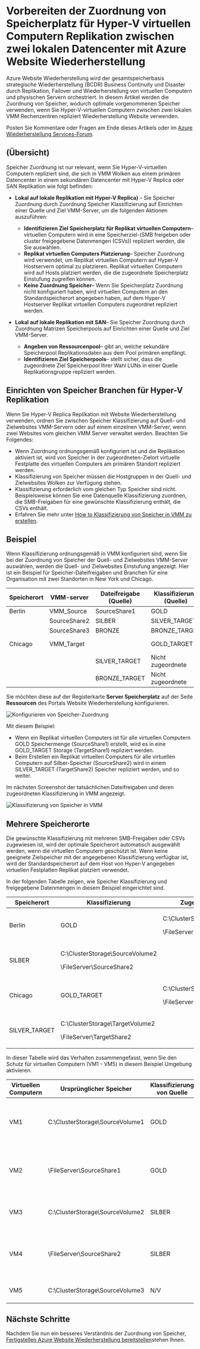 <properties
    pageTitle="Zuordnen von Speicher in Azure Website Wiederherstellung für Hyper-V virtuellen Computern Replikation zwischen lokalen Rechenzentren | Microsoft Azure"
    description="Vorbereiten der Zuordnung von Speicherplatz für Hyper-V virtuellen Computern Replikation zwischen zwei lokalen Datencenter mit Azure Website Wiederherstellung."
    services="site-recovery"
    documentationCenter=""
    authors="rayne-wiselman"
    manager="jwhit"
    editor=""/>

<tags
    ms.service="site-recovery"
    ms.devlang="na"
    ms.topic="article"
    ms.tgt_pltfrm="na"
    ms.workload="storage-backup-recovery"
    ms.date="07/06/2016"
    ms.author="raynew"/>


# <a name="prepare-storage-mapping-for-hyper-v-virtual-machine-replication-between-two-on-premises-datacenters-with-azure-site-recovery"></a>Vorbereiten der Zuordnung von Speicherplatz für Hyper-V virtuellen Computern Replikation zwischen zwei lokalen Datencenter mit Azure Website Wiederherstellung


Azure Website Wiederherstellung wird der gesamtspeicherbasis strategische Wiederherstellung (BCDR) Business Continuity und Disaster durch Replikation, Failover und Wiederherstellung von virtuellen Computern und physischen Servern orchestriert. In diesem Artikel werden die Zuordnung von Speicher, wodurch optimale vorgenommenen Speicher verwenden, wenn Sie Hyper-V-virtuellen Computern zwischen zwei lokalen VMM Rechenzentren repliziert Wiederherstellung Website verwenden.

Posten Sie Kommentare oder Fragen am Ende dieses Artikels oder im [Azure Wiederherstellung Services-Forum](https://social.msdn.microsoft.com/forums/azure/home?forum=hypervrecovmgr).

## <a name="overview"></a>(Übersicht)

Speicher Zuordnung ist nur relevant, wenn Sie Hyper-V-virtuellen Computern repliziert sind, die sich in VMM Wolken aus einem primären Datencenter in einem sekundären Datencenter mit Hyper-V Replica oder SAN Replikation wie folgt befinden:


- **Lokal auf lokale Replikation mit Hyper-V Replica)** – Sie Speicher Zuordnung durch Zuordnung Speicher Klassifizierung auf Einrichten einer Quelle und Ziel VMM-Server, um die folgenden Aktionen auszuführen:

    - **Identifizieren Ziel Speicherplatz für Replikat virtuellen Computern**– virtuellen Computern wird in eine Speicherziel-(SMB freigeben oder cluster freigegebene Datenmengen (CSVs)) repliziert werden, die Sie auswählen.
    - **Replikat virtuellen Computers Platzierung**– Speicher Zuordnung wird verwendet, um Replikat virtuellen Computern auf Hyper-V Hostservern optimal zu platzieren. Replikat virtuellen Computern wird auf Hosts platziert werden, die die zugeordnete Speicherplatz Einstufung zugreifen können.
    - **Keine Zuordnung Speicher**– Wenn Sie Speicherplatz Zuordnung nicht konfiguriert haben, wird virtuellen Computern an den Standardspeicherort angegeben haben, auf dem Hyper-V Hostserver Replikat virtuellen Computers zugeordnet repliziert werden.

- **Lokal auf lokale Replikation mit SAN**– Sie Speicher Zuordnung durch Zuordnung Matrizen Speicherpools auf Einrichten einer Quelle und Ziel VMM-Server.
    - **Angeben von Ressourcenpool**– gibt an, welche sekundäre Speicherpool Replikationsdaten aus dem Pool primären empfängt.
    - **Identifizieren Ziel Speicherpools**– stellt sicher, dass die zugeordnete Ziel Speicherpool Ihrer Wahl LUNs in einer Quelle Replikationsgruppe repliziert werden.

## <a name="set-up-storage-classifications-for-hyper-v-replication"></a>Einrichten von Speicher Branchen für Hyper-V Replikation

Wenn Sie Hyper-V Replica Replikation mit Website Wiederherstellung verwenden, ordnen Sie zwischen Speicher Klassifizierung auf Quell- und Zielwebsites VMM-Servern oder auf einem einzelnen VMM-Server, wenn zwei Websites vom gleichen VMM Server verwaltet werden. Beachten Sie Folgendes:

- Wenn Zuordnung ordnungsgemäß konfiguriert ist und die Replikation aktiviert ist, wird von Speicher in der zugeordneten-Zielort virtuelle Festplatte des virtuellen Computers am primären Standort repliziert werden.
- Klassifizierung von Speicher müssen die Hostgruppen in der Quell- und Zielwebsites Wolken zur Verfügung stehen.
- Klassifizierung erforderlich vom gleichen Typ Speicher sind nicht. Beispielsweise können Sie eine Datenquelle Klassifizierung zuordnen, die SMB-Freigaben für eine gewünschte Klassifizierung enthält, die CSVs enthält.
- Erfahren Sie mehr unter [How to Klassifizierung von Speicher in VMM zu erstellen](https://technet.microsoft.com/library/gg610685.aspx).

## <a name="example"></a>Beispiel

Wenn Klassifizierung ordnungsgemäß in VMM konfiguriert sind, wenn Sie bei der Zuordnung von Speicher der Quell- und Zielwebsites VMM-Server auswählen, werden die Quell- und Zielwebsites Einstufung angezeigt. Hier ist ein Beispiel für Speicher-Dateifreigaben und Branchen für eine Organisation mit zwei Standorten in New York und Chicago.

**Speicherort** | **VMM-server** | **Dateifreigabe (Quelle)** | **Klassifizierung (Quelle)** | **Zugeordneten** | **Dateifreigabe (Ziel)**
---|---|--- |---|---|---
Berlin | VMM_Source| SourceShare1 | GOLD | GOLD_TARGET | TargetShare1
 |  | SourceShare2 | SILBER | SILVER_TARGET | TargetShare2
 | | SourceShare3 | BRONZE | BRONZE_TARGET | TargetShare3
Chicago | VMM_Target |  | GOLD_TARGET | Nicht zugeordnete |
| | | SILVER_TARGET | Nicht zugeordnete |
 | | | BRONZE_TARGET | Nicht zugeordnete

Sie möchten diese auf der Registerkarte **Server Speicherplatz** auf der Seite **Ressourcen** des Portals Website Wiederherstellung konfigurieren.

![Konfigurieren von Speicher-Zuordnung](./media/site-recovery-storage-mapping/storage-mapping1.png)

Mit diesem Beispiel:
- Wenn ein Replikat virtuellen Computers ist für alle virtuellen Computern GOLD Speichermenge (SourceShare1) erstellt, wird es in eine GOLD_TARGET Storage (TargetShare1) repliziert werden.
- Beim Erstellen ein Replikat virtuellen Computers für alle virtuellen Computern auf Silber-Speicher (SourceShare2) wird in einem SILVER_TARGET (TargetShare2) Speicher repliziert werden, und so weiter.

Im nächsten Screenshot der tatsächlichen Dateifreigaben und deren zugeordneten Klassifizierung in VMM angezeigt.

![Klassifizierung von Speicher in VMM](./media/site-recovery-storage-mapping/storage-mapping2.png)

## <a name="multiple-storage-locations"></a>Mehrere Speicherorte

Die gewünschte Klassifizierung mit mehreren SMB-Freigaben oder CSVs zugewiesen ist, wird der optimale Speicherort automatisch ausgewählt werden, wenn die virtuellen Computern geschützt ist. Wenn keine geeignete Zielspeicher mit der angegebenen Klassifizierung verfügbar ist, wird der Standardspeicherort auf dem Host von Hyper-V angegeben virtuellen Festplatten Replikat platziert verwendet.

In der folgenden Tabelle zeigen, wie Speicher Klassifizierung und freigegebene Datenmengen in diesem Beispiel eingerichtet sind.

**Speicherort** | **Klassifizierung** | **Zugehörige Speicher**
---|---|---
Berlin | GOLD | <p>C:\ClusterStorage\SourceVolume1</p><p>\\FileServer\SourceShare1</p>
 | SILBER | <p>C:\ClusterStorage\SourceVolume2</p><p>\\FileServer\SourceShare2</p>
Chicago | GOLD_TARGET | <p>C:\ClusterStorage\TargetVolume1</p><p>\\FileServer\TargetShare1</p>
 | SILVER_TARGET| <p>C:\ClusterStorage\TargetVolume2</p><p>\\FileServer\TargetShare2</p>

In dieser Tabelle wird das Verhalten zusammengefasst, wenn Sie den Schutz für virtuellen Computern (VM1 - VM5) in diesem Beispiel Umgebung aktivieren.

**Virtuellen Computern** | **Ursprünglicher Speicher** | **Klassifizierung von Quelle** | **Zugeordnete Zielspeicher**
---|---|---|---
VM1 | C:\ClusterStorage\SourceVolume1 | GOLD | <p>C:\ClusterStorage\SourceVolume1</p><p>\\\FileServer\SourceShare1</p><p>Beide GOLD_TARGET</p>
VM2 | \\FileServer\SourceShare1 | GOLD | <p>C:\ClusterStorage\SourceVolume1</p><p>\\FileServer\SourceShare1</p> <p>Beide GOLD_TARGET</p>
VM3 | C:\ClusterStorage\SourceVolume2 | SILBER | <p>C:\ClusterStorage\SourceVolume2</p><p>\FileServer\SourceShare2</p>
VM4 | \FileServer\SourceShare2 | SILBER |<p>C:\ClusterStorage\SourceVolume2</p><p>\\FileServer\SourceShare2</p><p>Beide SILVER_TARGET</p>
VM5 | C:\ClusterStorage\SourceVolume3 | N/V | Keine Zuordnung, damit der Standardspeicherort der Hyper-V-Hosts verwendet wird

## <a name="next-steps"></a>Nächste Schritte

Nachdem Sie nun ein besseres Verständnis der Zuordnung von Speicher, [Fertigstellen Azure Website Wiederherstellung bereitstellen](site-recovery-best-practices.md)stehen Ihnen.
